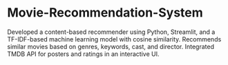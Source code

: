 # Movie-Recommendation-System
Developed a content-based recommender using Python, Streamlit, and a TF-IDF-based machine learning model with cosine similarity. Recommends similar movies based on genres, keywords, cast, and director. Integrated TMDB API for posters and ratings in an interactive UI.
